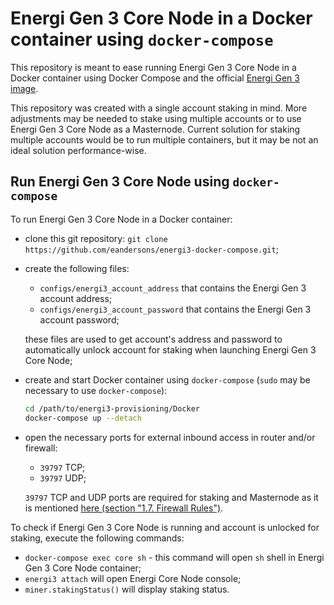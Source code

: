 # Energi Gen 3 Core Node in a Docker container using `docker-compose`

This repository is meant to ease running Energi Gen 3 Core Node in a Docker container using Docker Compose and the official [Energi Gen 3 image](https://hub.docker.com/r/energicryptocurrency/energi3).

This repository was created with a single account staking in mind. More adjustments may be needed to stake using multiple accounts or to use Energi Gen 3 Core Node as a Masternode.
Current solution for staking multiple accounts would be to run multiple containers, but it may be not an ideal solution performance-wise.

## Run Energi Gen 3 Core Node using `docker-compose`

To run Energi Gen 3 Core Node in a Docker container:

- clone this git repository: `git clone https://github.com/eandersons/energi3-docker-compose.git`;
- create the following files:
  - `configs/energi3_account_address` that contains the Energi Gen 3 account address;
  - `configs/energi3_account_password` that contains the Energi Gen 3 account password;

  these files are used to get account's address and password to automatically unlock account for staking when launching Energi Gen 3 Core Node;
- create and start Docker container using `docker-compose` (`sudo` may be necessary to use `docker-compose`):

  ``` sh
  cd /path/to/energi3-provisioning/Docker
  docker-compose up --detach
  ```

- open the necessary ports for external inbound access in router and/or firewall:
  - `39797` TCP;
  - `39797` UDP;

  `39797` TCP and UDP ports are required for staking and Masternode as it is mentioned [here (section "1.7. Firewall Rules")](https://docs.energi.software/en/advanced/core-node-vps#h-17-firewall-rules).

To check if Energi Gen 3 Core Node is running and account is unlocked for staking, execute the following commands:

- `docker-compose exec core sh` - this command will open `sh` shell in Energi Gen 3 Core Node container;
- `energi3 attach` will open Energi Core Node console;
- `miner.stakingStatus()` will display staking status.
